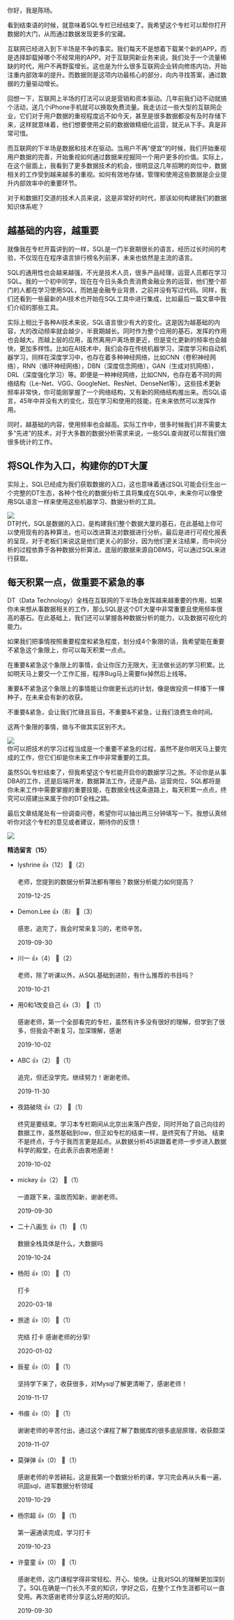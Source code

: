 你好，我是陈旸。

看到结束语的时候，就意味着SQL专栏已经结束了。我希望这个专栏可以帮你打开数据的大门，从而通过数据发现更多的宝藏。

互联网已经进入到下半场是不争的事实。我们每天不是想着下载某个新的APP，而是选择卸载掉哪个不经常用的APP。对于互联网新业务来说，我们处于一个流量稀缺的时代，用户不再野蛮增长。这也是为什么很多互联网企业转向修炼内功，开始注重内部效率的提升。而数据则是这项内功最核心的部分，向内寻找答案，通过数据的力量驱动增长。

回想一下，互联网上半场的打法可以说是营销和资本驱动。几年前我们动不动就搞个活动，送几个iPhone手机就可以换取免费流量。我走访过一些大型的互联网企业，它们对于用户数据的重视程度远不如今天，甚至是很多数据都没有及时存储下来，这样就意味着，他们想要使用之前的数据做精细化运营，就无从下手。真是非常可惜。

而互联网的下半场是数据和技术在驱动。当用户不再“便宜”的时候，我们开始重视用户数据的完善，开始重视如何通过数据来挖掘同一个用户更多的价值。实际上，在这个层面上，我看到了更多数据技术的机会，很明显这几年招聘的岗位中，数据相关的工作受到越来越多的重视。如何有效地存储，管理和使用这些数据是企业提升内部效率中的重要环节。

对于和数据打交道的技术人员来说，这是非常好的时代，那该如何构建我们的数据知识体系呢？

## 越基础的内容，越重要

就像我在专栏开篇讲到的一样，SQL是一门半衰期很长的语言，经历过长时间的考验，不仅现在在程序语言排行榜名列前茅，未来也依然是主流的语言。

SQL的通用性也会越来越强，不光是技术人员，很多产品经理，运营人员都在学习SQL。我的一个初中同学，现在在今日头条负责消费金融业务的运营，他们整个部门的人都在学习使用SQL，而她是金融专业背景，之前并没有写过代码。同样，我们还看到一些最新的AI技术也开始在SQL工具中进行集成，比如最后一篇文章中我们介绍的那些工具。

实际上相比于各种AI技术来说，SQL语言很少有大的变化。这是因为越基础的内容，大的改动频率就会越少，半衰期越长。同时作为整个应用的基石，发挥的作用也会越大。而越上层的应用，虽然离用户离场景更近，但是变化更新的频率也会越快，更加多样性。比如在AI技术中，我们会存在传统机器学习，深度学习和自动机器学习，同样在深度学习中，也存在着多种神经网络，比如CNN（卷积神经网络），RNN（循环神经网络），DBN（深度信念网络），GAN（生成对抗网络），DRL（深度强化学习）等。即便是一种神经网络，比如CNN，也存在着不同的网络结构（Le-Net、VGG、GoogleNet、ResNet、DenseNet等）。这些技术更新频率非常快，你可能刚掌握了一个网络结构，又有新的网络结构推出来。而SQL语言，45年中并没有大的变化，现在学习和使用的技能，在未来依然可以发挥作用。

同时，越基础的内容，使用频率也会越高。实际工作中，很多时候我们并不需要太多“先进”的技术，对于大多数的数据分析需求来说，一些SQL查询就可以帮我们做很多统计的工作。

## 将SQL作为入口，构建你的DT大厦

实际上，SQL已经成为我们获取数据的入口，这也意味着通过SQL可能会衍生出一个完整的DT生态，各种个性化的数据分析工具将集成在SQL中，未来你可以像使用SQL语言一样来使用这些机器学习、数据分析的工具。

![](https://static001.geekbang.org/resource/image/5c/d2/5c5e5554a920d0d8dc28e19de98f38d2.jpg?wh=474%2A462)  
DT时代，SQL是数据的入口，是构建我们整个数据大厦的基石，在此基础上你可以使用现有的各种算法，也可以改进算法对数据进行分析。最后是进行可视化报表的呈现，对于老板们来说这是他们更关心的部分，因为他们更关注结果，而中间分析的过程依靠于各种数据分析算法，底层的数据来源自DBMS，可以通过SQL来进行获取。

## 每天积累一点，做重要不紧急的事

DT（Data Technology）全栈在互联网的下半场会发挥越来越重要的作用，如果你未来想从事数据相关的工作，那么SQL是这个DT大厦中非常重要且使用频率很高的基石。在此基础上，我们还可以掌握各种数据分析的能力，以及数据可视化的能力。

如果我们把事情按照重要程度和紧急程度，划分成4个象限的话，我希望能在重要不紧急这个象限上，你可以每天积累一点点。

在重要&amp;紧急这个象限上的事情，会让你压力无限大，无法做长远的学习积累。比如明天马上要交一个工作汇报，程序Bug马上需要fix掉然后上线等。

重要&amp;不紧急这个象限上的事情能让你做更长远的计划，像是做投资一样播下一棵种子，在未来会有新的收获。

不重要&amp;紧急，会让我们忙碌且盲目。不重要&amp;不紧急，让我们浪费生命时间。

这两个象限的事情，做与不做其实区别不大。

![](https://static001.geekbang.org/resource/image/8d/89/8d46e94b7a91c833166ed6ec2449ef89.jpg?wh=498%2A426)  
你可以把技术的学习过程当成是一个重要不紧急的过程，虽然不是你明天马上要完成的工作，但它们却是你未来工作中非常重要的工具。

虽然SQL专栏结束了，但我希望这个专栏能开启你的数据学习之旅。不论你是从事DBA的工作，还是后端开发，数据算法工作，还是产品，运营岗位，SQL都将是你未来工作中需要掌握的重要技能，在数据全栈这条道路上，每天积累一点点，终究可以搭建出来属于你的DT全栈之路。

最后文章结尾处有一份调查问卷，希望你可以抽出两三分钟填写一下。我想认真倾听你对这个专栏的意见或者建议，期待你的反馈！

[![](https://static001.geekbang.org/resource/image/9b/55/9b4057e800f2d3c7651ccb0f8d315f55.jpg?wh=1142%2A801)](https://jinshuju.net/f/us79Xh)
<div><strong>精选留言（15）</strong></div><ul>
<li><span>lyshrine</span> 👍（12） 💬（2）<p>老师，您提到的数据分析算法都有哪些？数据分析能力如何提高？</p>2019-12-25</li><br/><li><span>Demon.Lee</span> 👍（8） 💬（3）<p>感恩，追完了，我会时常来复习的，老师辛苦。</p>2019-09-30</li><br/><li><span>川一</span> 👍（4） 💬（2）<p>老师，除了听课以外，从SQL基础到进阶，有什么推荐的书目吗？</p>2019-10-21</li><br/><li><span>用0和1改变自己</span> 👍（3） 💬（1）<p>感谢老师，第一个全部看完的专栏，虽然有许多没有很好的理解，但学到了很多，但我会不断复习，加深理解，感谢</p>2019-10-02</li><br/><li><span>ABC</span> 👍（2） 💬（1）<p>追完，但还没学完。继续努力！谢谢老师。</p>2019-11-30</li><br/><li><span>夜路破晓</span> 👍（2） 💬（1）<p>终究是要结束。学习本专栏期间从北京出来落户西安，同时开始了自己向往的数据工作，虽然基础到low，但正如专栏的结束一样，是终究有了开始。
结束不是终点，于今于我而言更是起点。从数据分析45讲跟着老师一步步进入数据科学的殿堂，在此表示由衷地感谢！
</p>2019-10-02</li><br/><li><span>mickey</span> 👍（2） 💬（1）<p>一直跟下来，温故而知新，谢谢老师。</p>2019-09-30</li><br/><li><span>二十八画生</span> 👍（1） 💬（1）<p>数据全栈具体是什么，大数据吗</p>2019-10-24</li><br/><li><span>杨阳</span> 👍（0） 💬（1）<p>打卡</p>2020-03-18</li><br/><li><span>旅途</span> 👍（0） 💬（1）<p>完结 打卡 感谢老师的分享! </p>2020-01-02</li><br/><li><span>辰星</span> 👍（0） 💬（1）<p>坚持学下来了，收获很多，对Mysql了解更清晰了，感谢老师！</p>2019-11-17</li><br/><li><span>书痕</span> 👍（0） 💬（1）<p>谢谢老师的辛苦付出，通过这个课程了解了数据库的很多底层原理，收获颇深</p>2019-11-07</li><br/><li><span>莫弹弹</span> 👍（0） 💬（1）<p>感谢老师的辛苦耕耘，这是我第一个数据分析的课，学习完会再从头看一遍，巩固sql，进军数据分析领域</p>2019-10-29</li><br/><li><span>杨宗超</span> 👍（0） 💬（1）<p>第一遍通读完成，学习打卡</p>2019-10-23</li><br/><li><span>许童童</span> 👍（0） 💬（1）<p>感谢老师，这门课程学得非常轻松、开心、愉快。让我对SQL的理解更加深刻了。SQL在确是一门长久不变的知识，学好之后，在整个工作生涯都可以一直受用。再次感谢老师分享这么好用的知识。</p>2019-09-30</li><br/>
</ul>